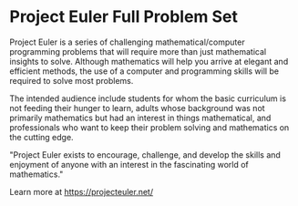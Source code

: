 # Project Euler Full Problem Set

Project Euler is a series of challenging mathematical/computer programming problems that will require more than just mathematical insights to solve. Although mathematics will help you arrive at elegant and efficient methods, the use of a computer and programming skills will be required to solve most problems.

The intended audience include students for whom the basic curriculum is not feeding their hunger to learn, adults whose background was not primarily mathematics but had an interest in things mathematical, and professionals who want to keep their problem solving and mathematics on the cutting edge.

"Project Euler exists to encourage, challenge, and develop the skills and enjoyment of anyone with an interest in the fascinating world of mathematics."

Learn more at https://projecteuler.net/